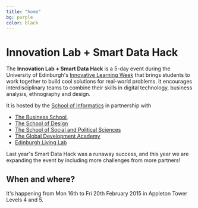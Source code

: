 ```yaml
---
title: "home"
bg: purple     
color: black  
---
```


# Innovation Lab + Smart Data Hack


The **Innovation Lab + Smart Data Hack** is a 5-day event during the University of Edinburgh's [Innovative Learning Week](http://www.ed.ac.uk/staff-students/students/academic-life/studies/innovative-learning/innovative-learning-week) that brings students to work together to build cool	 solutions for real-world problems. It encourages interdisciplinary teams to combine their skills in digital technology, business analysis, ethnography and design.

It is hosted by the [School of Informatics](http://www.ed.ac.uk/schools-departments/informatics/) in partnership with

* [The Business School](http://www.business-school.ed.ac.uk/),
* [The School of Design](http://www.eca.ed.ac.uk/school-of-design) 
* [The School of Social and Political Sciences](http://www.sps.ed.ac.uk)
* [The Global Development Academy](http://www.ed.ac.uk/schools-departments/global-development)
* [Edinburgh Living Lab](hgttp://edinburghlivinglab.org)

Last year's Smart Data Hack was a runaway success, and this year we are expanding the event by including more challenges from more partners!

## When and where?

It's happening from Mon 16th to Fri 20th February 2015 in Appleton
Tower Levels 4 and 5.
